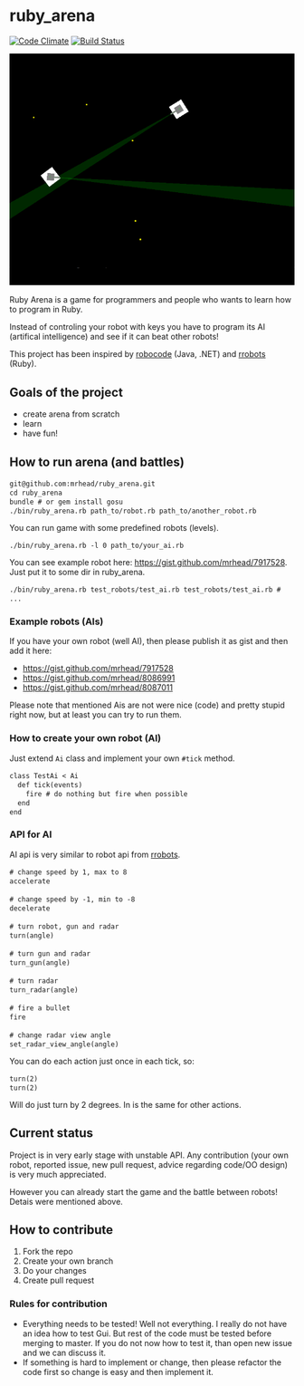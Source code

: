 # ruby_arena
[![Code
Climate](https://codeclimate.com/github/mrhead/ruby_arena.png)](https://codeclimate.com/github/mrhead/ruby_arena)
[![Build Status](https://travis-ci.org/mrhead/ruby_arena.png)](https://travis-ci.org/mrhead/ruby_arena)

![Screenshot from the game](https://github.com/mrhead/ruby_arena/blob/master/screenshot.png?raw=true)

Ruby Arena is a game for programmers and people who wants to learn how to program in Ruby.

Instead of controling your robot with keys you have to program its AI (artifical intelligence) and see if it can beat other robots!

This project has been inspired by [robocode][robocode] (Java, .NET) and [rrobots][rrobots] (Ruby).

## Goals of the project

- create arena from scratch
- learn
- have fun!

## How to run arena (and battles)

```
git@github.com:mrhead/ruby_arena.git
cd ruby_arena
bundle # or gem install gosu
./bin/ruby_arena.rb path_to/robot.rb path_to/another_robot.rb
```

You can run game with some predefined robots (levels).

```
./bin/ruby_arena.rb -l 0 path_to/your_ai.rb
```

You can see example robot here: https://gist.github.com/mrhead/7917528. Just put it to some dir in ruby_arena.

```
./bin/ruby_arena.rb test_robots/test_ai.rb test_robots/test_ai.rb # ...
```

### Example robots (AIs)

If you have your own robot (well AI), then please publish it as gist and then add it here:

* https://gist.github.com/mrhead/7917528
* https://gist.github.com/mrhead/8086991
* https://gist.github.com/mrhead/8087011

Please note that mentioned Ais are not were nice (code) and pretty stupid right now, but at least you can try to run them.

### How to create your own robot (AI)

Just extend `Ai` class and implement your own `#tick` method.

```
class TestAi < Ai
  def tick(events)
    fire # do nothing but fire when possible
  end
end
```

### API for AI

AI api is very similar to robot api from [rrobots][rrobots].

```
# change speed by 1, max to 8
accelerate 

# change speed by -1, min to -8
decelerate

# turn robot, gun and radar
turn(angle)

# turn gun and radar
turn_gun(angle)

# turn radar
turn_radar(angle)

# fire a bullet
fire

# change radar view angle
set_radar_view_angle(angle)
```

You can do each action just once in each tick, so:

```
turn(2)
turn(2)
```

Will do just turn by 2 degrees. In is the same for other actions.

## Current status

Project is in very early stage with unstable API. Any contribution (your own robot, reported issue, new pull request, advice regarding code/OO design) is very much appreciated.

However you can already start the game and the battle between robots! Detais were mentioned above.

## How to contribute

1. Fork the repo
2. Create your own branch
3. Do your changes
4. Create pull request

### Rules for contribution

* Everything needs to be tested! Well not everything. I really do not have an idea how to test Gui. But rest of the code must be tested before merging to master. If you do not now how to test it, than open new issue and we can discuss it.
* If something is hard to implement or change, then please refactor the code first so change is easy and then implement it.

[robocode]: http://robocode.sourceforge.net/
[rrobots]: http://rrobots.rubyforge.org/

